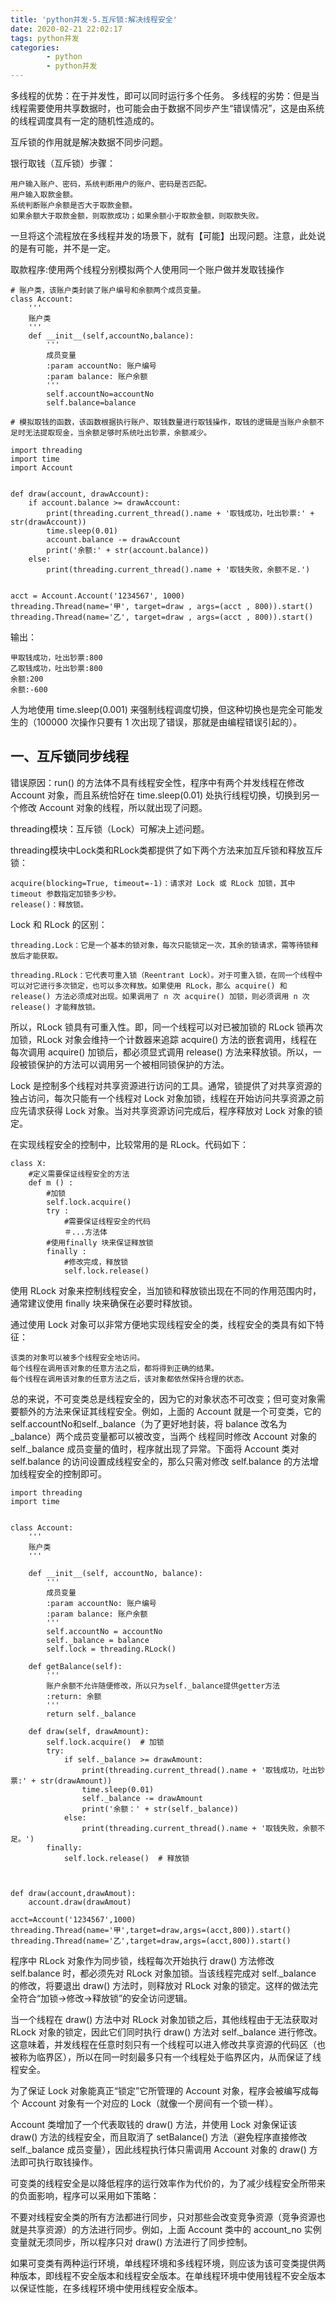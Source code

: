 ```yaml
---
title: 'python并发-5.互斥锁:解决线程安全'
date: 2020-02-21 22:02:17
tags: python并发
categories:
        - python
        - python并发
---
```

多线程的优势：在于并发性，即可以同时运行多个任务。
多线程的劣势：但是当线程需要使用共享数据时，也可能会由于数据不同步产生“错误情况”，这是由系统的线程调度具有一定的随机性造成的。

互斥锁的作用就是解决数据不同步问题。

银行取钱（互斥锁）步骤：

    用户输入账户、密码，系统判断用户的账户、密码是否匹配。
    用户输入取款金额。
    系统判断账户余额是否大于取款金额。
    如果余额大于取款金额，则取款成功；如果余额小于取款金额，则取款失败。

一旦将这个流程放在多线程并发的场景下，就有【可能】出现问题。注意，此处说的是有可能，并不是一定。

取款程序:使用两个线程分别模拟两个人使用同一个账户做并发取钱操作

```
# 账户类，该账户类封装了账户编号和余额两个成员变量。
class Account:
    '''
    账户类
    '''
    def __init__(self,accountNo,balance):
        '''
        成员变量
        :param accountNo: 账户编号
        :param balance: 账户余额
        '''
        self.accountNo=accountNo
        self.balance=balance
```

```
# 模拟取钱的函数，该函数根据执行账户、取钱数量进行取钱操作，取钱的逻辑是当账户余额不足时无法提取现金，当余额足够时系统吐出钞票，余额减少。

import threading
import time
import Account


def draw(account, drawAccount):
    if account.balance >= drawAccount:
        print(threading.current_thread().name + '取钱成功，吐出钞票:' + str(drawAccount))
        time.sleep(0.01)
        account.balance -= drawAccount
        print('余额:' + str(account.balance))
    else:
        print(threading.current_thread().name + '取钱失败，余额不足.')


acct = Account.Account('1234567', 1000)
threading.Thread(name='甲', target=draw , args=(acct , 800)).start()
threading.Thread(name='乙', target=draw , args=(acct , 800)).start()
```

输出：

    甲取钱成功，吐出钞票:800
    乙取钱成功，吐出钞票:800
    余额:200
    余额:-600

人为地使用 time.sleep(0.001) 来强制线程调度切换，但这种切换也是完全可能发生的（100000 次操作只要有 1 次出现了错误，那就是由编程错误引起的）。

## 一、互斥锁同步线程

错误原因：run() 的方法体不具有线程安全性，程序中有两个并发线程在修改 Account 对象，而且系统恰好在 time.sleep(0.01) 处执行线程切换，切换到另一个修改 Account 对象的线程，所以就出现了问题。

threading模块：互斥锁（Lock）可解决上述问题。

threading模块中Lock类和RLock类都提供了如下两个方法来加互斥锁和释放互斥锁：

    acquire(blocking=True, timeout=-1)：请求对 Lock 或 RLock 加锁，其中 timeout 参数指定加锁多少秒。
    release()：释放锁。

Lock 和 RLock 的区别：

    threading.Lock：它是一个基本的锁对象，每次只能锁定一次，其余的锁请求，需等待锁释放后才能获取。

    threading.RLock：它代表可重入锁（Reentrant Lock）。对于可重入锁，在同一个线程中可以对它进行多次锁定，也可以多次释放。如果使用 RLock，那么 acquire() 和 release() 方法必须成对出现。如果调用了 n 次 acquire() 加锁，则必须调用 n 次 release() 才能释放锁。

所以，RLock 锁具有可重入性。即，同一个线程可以对已被加锁的 RLock 锁再次加锁，RLock 对象会维持一个计数器来追踪 acquire() 方法的嵌套调用，线程在每次调用 acquire() 加锁后，都必须显式调用 release() 方法来释放锁。所以，一段被锁保护的方法可以调用另一个被相同锁保护的方法。

Lock 是控制多个线程对共享资源进行访问的工具。通常，锁提供了对共享资源的独占访问，每次只能有一个线程对 Lock 对象加锁，线程在开始访问共享资源之前应先请求获得 Lock 对象。当对共享资源访问完成后，程序释放对 Lock 对象的锁定。

在实现线程安全的控制中，比较常用的是 RLock。代码如下：

```
class X:
    #定义需要保证线程安全的方法
    def m () :
        #加锁
        self.lock.acquire()
        try :
            #需要保证线程安全的代码
            ＃...方法体
        #使用finally 块来保证释放锁
        finally :
            #修改完成，释放锁
            self.lock.release()
```

使用 RLock 对象来控制线程安全，当加锁和释放锁出现在不同的作用范围内时，通常建议使用 finally 块来确保在必要时释放锁。

通过使用 Lock 对象可以非常方便地实现线程安全的类，线程安全的类具有如下特征：

    该类的对象可以被多个线程安全地访问。
    每个线程在调用该对象的任意方法之后，都将得到正确的结果。
    每个线程在调用该对象的任意方法之后，该对象都依然保持合理的状态。

总的来说，不可变类总是线程安全的，因为它的对象状态不可改变；但可变对象需要额外的方法来保证其线程安全。例如，上面的 Account 就是一个可变类，它的 self.accountNo和self._balance（为了更好地封装，将 balance 改名为 _balance）两个成员变量都可以被改变，当两个 线程同时修改 Account 对象的 self._balance 成员变量的值时，程序就出现了异常。下面将 Account 类对 self.balance 的访问设置成线程安全的，那么只需对修改 self.balance 的方法增加线程安全的控制即可。

```
import threading
import time


class Account:
    '''
    账户类
    '''

    def __init__(self, accountNo, balance):
        '''
        成员变量
        :param accountNo: 账户编号
        :param balance: 账户余额
        '''
        self.accountNo = accountNo
        self._balance = balance
        self.lock = threading.RLock()

    def getBalance(self):
        '''
        账户余额不允许随便修改，所以只为self._balance提供getter方法
        :return: 余额
        '''
        return self._balance

    def draw(self, drawAmount):
        self.lock.acquire()  # 加锁
        try:
            if self._balance >= drawAmount:
                print(threading.current_thread().name + '取钱成功，吐出钞票:' + str(drawAmount))
                time.sleep(0.01)
                self._balance -= drawAmount
                print('余额：' + str(self._balance))
            else:
                print(threading.current_thread().name + '取钱失败，余额不足。')
        finally:
            self.lock.release()  # 释放锁



def draw(account,drawAmout):
    account.draw(drawAmout)

acct=Account('1234567',1000)
threading.Thread(name='甲',target=draw,args=(acct,800)).start()
threading.Thread(name='乙',target=draw,args=(acct,800)).start()

```

程序中 RLock 对象作为同步锁，线程每次开始执行 draw() 方法修改 self.balance 时，都必须先对 RLock 对象加锁。当该线程完成对 self._balance 的修改，将要退出 draw() 方法时，则释放对 RLock 对象的锁定。这样的做法完全符合“加锁→修改→释放锁”的安全访问逻辑。

当一个线程在 draw() 方法中对 RLock 对象加锁之后，其他线程由于无法获取对 RLock 对象的锁定，因此它们同时执行 draw() 方法对 self._balance 进行修改。这意味着，并发线程在任意时刻只有一个线程可以进入修改共享资源的代码区（也被称为临界区），所以在同一时刻最多只有一个线程处于临界区内，从而保证了线程安全。

为了保证 Lock 对象能真正“锁定”它所管理的 Account 对象，程序会被编写成每个 Account 对象有一个对应的 Lock（就像一个房间有一个锁一样）。

Account 类增加了一个代表取钱的 draw() 方法，并使用 Lock 对象保证该 draw() 方法的线程安全，而且取消了 setBalance() 方法（避免程序直接修改 self._balance 成员变量），因此线程执行体只需调用 Account 对象的 draw() 方法即可执行取钱操作。

可变类的线程安全是以降低程序的运行效率作为代价的，为了减少线程安全所带来的负面影响，程序可以采用如下策略：

不要对线程安全类的所有方法都进行同步，只对那些会改变竞争资源（竞争资源也就是共享资源）的方法进行同步。例如，上面 Account 类中的 account_no 实例变量就无须同步，所以程序只对 draw() 方法进行了同步控制。

如果可变类有两种运行环境，单线程环境和多线程环境，则应该为该可变类提供两种版本，即线程不安全版本和线程安全版本。在单线程环境中使用钱程不安全版本以保证性能，在多线程环境中使用线程安全版本。





